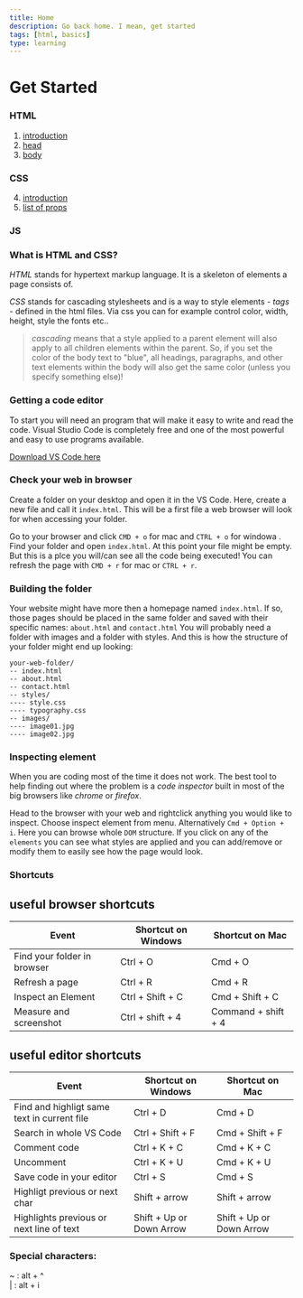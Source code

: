 ```yaml
---
title: Home
description: Go back home. I mean, get started
tags: [html, basics]
type: learning
---
```


# Get Started

### HTML

1. [introduction](./#/html)
2. [head](./#/html-head)
3. [body](./#/html-tags)

### CSS

4. [introduction](./#/css)
5. [list of props](./#/css-props)

### JS

### What is HTML and CSS?

_HTML_ stands for hypertext markup language. It is a skeleton of elements a page consists of.

_CSS_ stands for cascading stylesheets and is a way to style elements - _tags_ - defined in the html files. Via css you can for example control color, width, height, style the fonts etc..

> _cascading_ means that a style applied to a parent element will also apply to all children elements within the parent. So, if you set the color of the body text to "blue", all headings, paragraphs, and other text elements within the body will also get the same color (unless you specify something else)!

### Getting a code editor

To start you will need an program that will make it easy to write and read the code. Visual Studio Code is completely free and one of the most powerful and easy to use programs available.

[Download VS Code here](https://code.visualstudio.com)

### Check your web in browser

Create a folder on your desktop and open it in the VS Code. Here, create a new file and call it `index.html`. This will be a first file a web browser will look for when accessing your folder.

Go to your browser and click `CMD + o` for mac and `CTRL + o` for windowa . Find your folder and open `index.html`. At this point your file might be empty. But this is a plce you will/can see all the code being executed! You can refresh the page with `CMD + r` for mac or `CTRL + r`.

### Building the folder

Your website might have more then a homepage named `index.html`. If so, those pages should be placed in the same folder and saved with their specific names: `about.html` and `contact.html` You will probably need a folder with images and a folder with styles. And this is how the structure of your folder might end up looking:

```
your-web-folder/
-- index.html
-- about.html
-- contact.html
-- styles/
---- style.css
---- typography.css
-- images/
---- image01.jpg
---- image02.jpg
```

### Inspecting element

When you are coding most of the time it does not work. The best tool to help finding out where the problem is a _code inspector_ built in most of the big browsers like _chrome_ or _firefox_.

Head to the browser with your web and rightclick anything you would like to inspect. Choose inspect element from menu. Alternatively `Cmd + Option + i`. Here you can browse whole `DOM` structure. If you click on any of the `elements` you can see what styles are applied and you can add/remove or modify them to easily see how the page would look.

### Shortcuts

## useful browser shortcuts

| Event                       | Shortcut on Windows | Shortcut on Mac     |
| --------------------------- | ------------------- | ------------------- |
| Find your folder in browser | Ctrl + O            | Cmd + O             |
| Refresh a page              | Ctrl + R            | Cmd + R             |
| Inspect an Element          | Ctrl + Shift + C    | Cmd + Shift + C     |
| Measure and screenshot      | Ctrl + shift + 4    | Command + shift + 4 |

## useful editor shortcuts

| Event                                       | Shortcut on Windows      | Shortcut on Mac          |
| ------------------------------------------- | ------------------------ | ------------------------ |
| Find and highligt same text in current file | Ctrl + D                 | Cmd + D                  |
| Search in whole VS Code                     | Ctrl + Shift + F         | Cmd + Shift + F          |
| Comment code                                | Ctrl + K + C             | Cmd + K + C              |
| Uncomment                                   | Ctrl + K + U             | Cmd + K + U              |
| Save code in your editor                    | Ctrl + S                 | Cmd + S                  |
| Highligt previous or next char              | Shift + arrow            | Shift + arrow            |
| Highlights previous or next line of text    | Shift + Up or Down Arrow | Shift + Up or Down Arrow |

### Special characters:

~ : alt + ^  
| : alt + i
